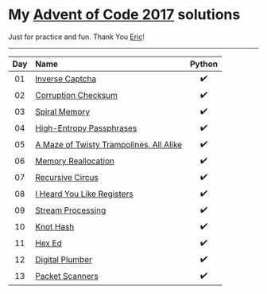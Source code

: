 # My [Advent of Code 2017](http://adventofcode.com/2017) solutions
Just for practice and fun. Thank You [Eric](http://was.tl/)!

---

| Day     | Name                                                    | Python                 |
|:-------:|:--------------------------------------------------------|:----------------------:|
| 01      | [Inverse Captcha][day01]                                | :heavy_check_mark:     |
| 02      | [Corruption Checksum][day02]                            | :heavy_check_mark:     |
| 03      | [Spiral Memory][day03]                                  | :heavy_check_mark:     |
| 04      | [High-Entropy Passphrases][day04]                       | :heavy_check_mark:     |
| 05      | [A Maze of Twisty Trampolines, All Alike][day05]        | :heavy_check_mark:     |
| 06      | [Memory Reallocation][day06]                            | :heavy_check_mark:     |
| 07      | [Recursive Circus][day07]                               | :heavy_check_mark:     |
| 08      | [I Heard You Like Registers][day08]                     | :heavy_check_mark:     |
| 09      | [Stream Processing][day09]                              | :heavy_check_mark:     |
| 10      | [Knot Hash][day10]                                      | :heavy_check_mark:     |
| 11      | [Hex Ed][day11]                                         | :heavy_check_mark:     |
| 12      | [Digital Plumber][day12]                                | :heavy_check_mark:     |
| 13      | [Packet Scanners][day13]                                | :heavy_check_mark:     |

[day01]: https://adventofcode.com/2017/day/1
[day02]: https://adventofcode.com/2017/day/2
[day03]: https://adventofcode.com/2017/day/3
[day04]: https://adventofcode.com/2017/day/4
[day05]: https://adventofcode.com/2017/day/5
[day06]: https://adventofcode.com/2017/day/6
[day07]: https://adventofcode.com/2017/day/7
[day08]: https://adventofcode.com/2017/day/8
[day09]: https://adventofcode.com/2017/day/9
[day10]: https://adventofcode.com/2017/day/10
[day11]: https://adventofcode.com/2017/day/11
[day12]: https://adventofcode.com/2017/day/12
[day13]: https://adventofcode.com/2017/day/13